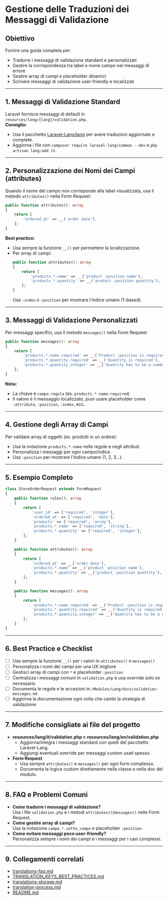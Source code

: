 # Gestione delle Traduzioni dei Messaggi di Validazione

## Obiettivo
Fornire una guida completa per:
- Tradurre i messaggi di validazione standard e personalizzati
- Gestire la corrispondenza tra label e nome campo nei messaggi di errore
- Gestire array di campi e placeholder dinamici
- Scrivere messaggi di validazione user-friendly e localizzati

---

## 1. Messaggi di Validazione Standard

Laravel fornisce messaggi di default in `resources/lang/{lang}/validation.php`.  
**Consiglio:**  
- Usa il pacchetto [Laravel-Lang/lang](https://github.com/Laravel-Lang/lang) per avere traduzioni aggiornate e complete.
- Aggiorna i file con `composer require laravel-lang/common --dev` e `php artisan lang:add it`.

---

## 2. Personalizzazione dei Nomi dei Campi (attributes)

Quando il nome del campo non corrisponde alla label visualizzata, usa il metodo `attributes()` nella Form Request:

```php
public function attributes(): array
{
    return [
        'ordered_at' => __('order date'),
    ];
}
```
**Best practice:**  
- Usa sempre la funzione `__()` per permettere la localizzazione.
- Per array di campi:  
  ```php
  public function attributes(): array
  {
      return [
          'products.*.name' => __('product :position name'),
          'products.*.quantity' => __('product :position quantity'),
      ];
  }
  ```
  Usa `:index` o `:position` per mostrare l'indice umano (1-based).

---

## 3. Messaggi di Validazione Personalizzati

Per messaggi specifici, usa il metodo `messages()` nella Form Request:

```php
public function messages(): array
{
    return [
        'products.*.name.required' => __('Product :position is required'),
        'products.*.quantity.required' => __('Quantity is required'),
        'products.*.quantity.integer' => __('Quantity has to be a number'),
    ];
}
```
**Nota:**  
- La chiave è `campo.regola` (es. `products.*.name.required`)
- Il valore è il messaggio localizzato, puoi usare placeholder come `:attribute`, `:position`, `:index`, ecc.

---

## 4. Gestione degli Array di Campi

Per validare array di oggetti (es. prodotti in un ordine):

- Usa la notazione `products.*.name` nelle regole e negli attributi.
- Personalizza i messaggi per ogni campo/indice.
- Usa `:position` per mostrare l'indice umano (1, 2, 3...).

---

## 5. Esempio Completo

```php
class StoreOrderRequest extends FormRequest
{
    public function rules(): array
    {
        return [
            'user_id' => ['required', 'integer'],
            'ordered_at' => ['required', 'date'],
            'products' => ['required', 'array'],
            'products.*.name' => ['required', 'string'],
            'products.*.quantity' => ['required', 'integer'],
        ];
    }

    public function attributes(): array
    {
        return [
            'ordered_at' => __('order date'),
            'products.*.name' => __('product :position name'),
            'products.*.quantity' => __('product :position quantity'),
        ];
    }

    public function messages(): array
    {
        return [
            'products.*.name.required' => __('Product :position is required'),
            'products.*.quantity.required' => __('Quantity is required'),
            'products.*.quantity.integer' => __('Quantity has to be a number'),
        ];
    }
}
```

---

## 6. Best Practice e Checklist

- [ ] Usa sempre la funzione `__()` per i valori in `attributes()` e `messages()`
- [ ] Personalizza i nomi dei campi per una UX migliore
- [ ] Gestisci array di campi con `*` e placeholder `:position`
- [ ] Centralizza i messaggi comuni in `validation.php` e usa override solo se necessario
- [ ] Documenta le regole e le eccezioni in `/Modules/Lang/docs/validation-messages.md`
- [ ] Aggiorna la documentazione ogni volta che cambi la strategia di validazione

---

## 7. Modifiche consigliate ai file del progetto

- **resources/lang/it/validation.php** e **resources/lang/en/validation.php**  
  - Aggiorna/integra i messaggi standard con quelli del pacchetto Laravel-Lang.
  - Aggiungi eventuali override per messaggi custom usati spesso.
- **Form Request**  
  - Usa sempre `attributes()` e `messages()` per ogni form complesso.
  - Documenta la logica custom direttamente nella classe e nella doc del modulo.

---

## 8. FAQ e Problemi Comuni

- **Come tradurre i messaggi di validazione?**  
  Usa i file `validation.php` e i metodi `attributes()`/`messages()` nelle Form Request.
- **Come gestire array di campi?**  
  Usa la notazione `campo.*.sotto_campo` e placeholder `:position`.
- **Come evitare messaggi poco user-friendly?**  
  Personalizza sempre i nomi dei campi e i messaggi per i casi complessi.

---

## 9. Collegamenti correlati

- [translations-faq.md](./translations-faq.md)
- [TRANSLATION_KEYS_BEST_PRACTICES.md](./TRANSLATION_KEYS_BEST_PRACTICES.md)
- [translations-storage.md](./translations-storage.md)
- [translation-process.md](./translation-process.md)
- [README.md](./README.md) 
